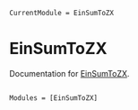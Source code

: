 ```@meta
CurrentModule = EinSumToZX
```

# EinSumToZX

Documentation for [EinSumToZX](https://github.com/exAClior/EinSumToZX.jl).

```@index
```

```@autodocs
Modules = [EinSumToZX]
```
